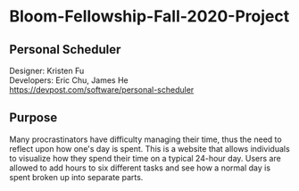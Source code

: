 # Bloom-Fellowship-Fall-2020-Project
## Personal Scheduler
Designer: Kristen Fu\
Developers: Eric Chu, James He\
https://devpost.com/software/personal-scheduler
## Purpose
Many procrastinators have difficulty managing their time, thus the need to reflect upon how one's day is spent. This is a website that allows individuals to visualize how they spend their time on a typical 24-hour day. Users are allowed to add hours to six different tasks and see how a normal day is spent broken up into separate parts.

